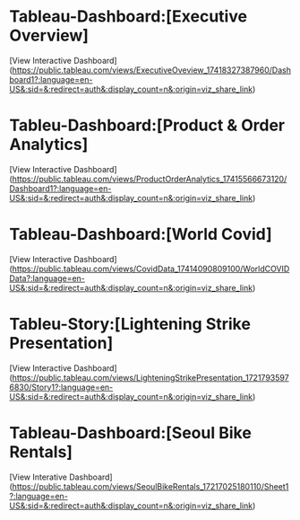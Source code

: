 # Tableau-Dashboard:[Executive Overview]
[View Interactive Dashboard] (https://public.tableau.com/views/ExecutiveOveview_17418327387960/Dashboard1?:language=en-US&:sid=&:redirect=auth&:display_count=n&:origin=viz_share_link)

# Tableu-Dashboard:[Product & Order Analytics]
[View Interactive Dashboard] (https://public.tableau.com/views/ProductOrderAnalytics_17415566673120/Dashboard1?:language=en-US&:sid=&:redirect=auth&:display_count=n&:origin=viz_share_link)

# Tableau-Dashboard:[World Covid]
[View Interactive Dashboard] (https://public.tableau.com/views/CovidData_17414090809100/WorldCOVIDData?:language=en-US&:sid=&:redirect=auth&:display_count=n&:origin=viz_share_link)

# Tableu-Story:[Lightening Strike Presentation]
[View Interactive Dashboard] (https://public.tableau.com/views/LighteningStrikePresentation_17217935976830/Story1?:language=en-US&:sid=&:redirect=auth&:display_count=n&:origin=viz_share_link)

# Tableau-Dashboard:[Seoul Bike Rentals]
[View Interative Dashboard] (https://public.tableau.com/views/SeoulBikeRentals_17217025180110/Sheet1?:language=en-US&:sid=&:redirect=auth&:display_count=n&:origin=viz_share_link)
